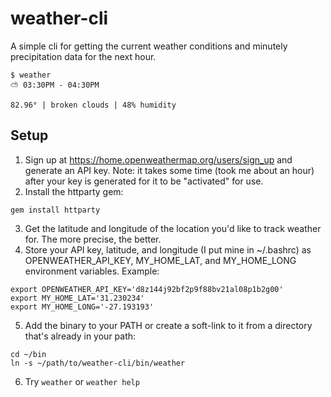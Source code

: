 # weather-cli

A simple cli for getting the current weather conditions and minutely precipitation data for the next hour.
```
$ weather
⛅ 03:30PM - 04:30PM

82.96° | broken clouds | 48% humidity

```

## Setup
1. Sign up at https://home.openweathermap.org/users/sign_up and generate an API key. Note: it takes some time (took me about an hour) after your key is generated for it to be "activated" for use.
2. Install the httparty gem:
```
gem install httparty
```
3. Get the latitude and longitude of the location you'd like to track weather for. The more precise, the better.
4. Store your API key, latitude, and longitude (I put mine in ~/.bashrc) as OPENWEATHER_API_KEY, MY_HOME_LAT, and MY_HOME_LONG environment variables. Example:
```
export OPENWEATHER_API_KEY='d8z144j92bf2p9f88bv21al08p1b2g00'
export MY_HOME_LAT='31.230234'
export MY_HOME_LONG='-27.193193'
```
5. Add the binary to your PATH or create a soft-link to it from a directory that's already in your path:
```
cd ~/bin
ln -s ~/path/to/weather-cli/bin/weather
```
6. Try `weather` or `weather help`
